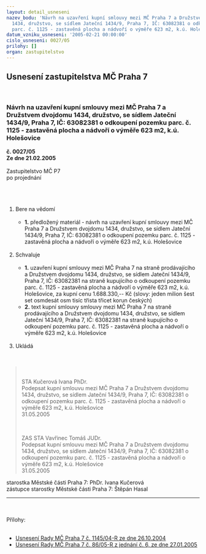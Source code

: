 ```yaml
---
layout: detail_usneseni
nazev_bodu: 'Návrh na uzavření kupní smlouvy mezi MČ Praha 7 a Družstvem dvojdomu
  1434, družstvo, se sídlem Jateční 1434/9, Praha 7, IČ: 63082381 o odkoupení pozemku
  parc. č. 1125 - zastavěná plocha a nádvoří o výměře 623 m2, k.ú. Holešovice'
datum_vzniku_usneseni: '2005-02-21 00:00:00'
cislo_usneseni: 0027/05
prilohy: []
organ: zastupitelstvo
---
```

<div id="ucUsn_pList" class="usn">
	<span><h2>Usnesení zastupitelstva MČ Praha 7 </h2>
<br></span><div class="standBody">
<span><h3>Návrh na uzavření kupní smlouvy mezi MČ Praha 7 a Družstvem dvojdomu 1434, družstvo, se sídlem Jateční 1434/9, Praha 7, IČ: 63082381 o odkoupení pozemku parc. č. 1125 - zastavěná plocha a nádvoří o výměře 623 m2, k.ú. Holešovice</h3></span><div class="center">
		<strong>č. 0027/05</strong><br>
	</div>
<div class="center">
		<strong>Ze dne 21.02.2005</strong><br><br>
	</div>Zastupitelstvo MČ P7<br>po projednání<br><br><br><ol>
<br><li>Bere na vědomí <br><ul>
<br><li>
<strong>1.</strong> předložený materiál - návrh na uzavření kupní smlouvy mezi MČ Praha 7 a Družstvem dvojdomu 1434, družstvo, se sídlem Jateční 1434/9, Praha 7, IČ: 63082381 o odkoupení pozemku parc. č. 1125 - zastavěná plocha a nádvoří o výměře 623 m2, k.ú. Holešovice</li>
</ul>
<br>
</li>
<li>Schvaluje <br><ul>
<br><li>
<strong>1.</strong> uzavření kupní smlouvy mezi MČ Praha 7 na straně prodávajícího a Družstvem dvojdomu 1434, družstvo, se sídlem Jateční 1434/9, Praha 7, IČ: 63082381 na straně kupujícího o odkoupení pozemku parc. č. 1125 - zastavěná plocha a nádvoří o výměře 623 m2, k.ú. Holešovice, za kupní cenu 1.688.330,-- Kč (slovy: jeden milion šest set osmdesát osm tisíc třista třicet korun českých) <br>
</li>
<li>
<strong>2.</strong> text kupní smlouvy smlouvy mezi MČ Praha 7 na straně prodávajícího a Družstvem dvojdomu 1434, družstvo, se sídlem Jateční 1434/9, Praha 7, IČ: 63082381 na straně kupujícího o odkoupení pozemku parc. č. 1125 - zastavěná plocha a nádvoří o výměře 623 m2, k.ú. Holešovice</li>
</ul>
<br>
</li>
<li>Ukládá </li>
</ol>
<br><blockquote dir="ltr" style="MARGIN-RIGHT: 0px">
<br><p>STA Kučerová Ivana PhDr. <br>Podepsat kupní smlouvu mezi MČ Praha 7 a Družstvem dvojdomu 1434, družstvo, se sídlem Jateční 1434/9, Praha 7, IČ: 63082381 o odkoupení pozemku parc. č. 1125 - zastavěná plocha a nádvoří o výměře 623 m2, k.ú. Holešovice <br>31.05.2005 </p>
<br><p>ZAS STA Vavřinec Tomáš JUDr. <br>Podepsat kupní smlouvu mezi MČ Praha 7 a Družstvem dvojdomu 1434, družstvo, se sídlem Jateční 1434/9, Praha 7, IČ: 63082381 o odkoupení pozemku parc. č. 1125 - zastavěná plocha a nádvoří o výměře 623 m2, k.ú. Holešovice <br>31.05.2005</p>
</blockquote>starostka Městské části Praha 7: PhDr. Ivana Kučerová<br>zástupce starostky Městské části Praha 7: Štěpán Hasal <br><hr>
<br><br>Přílohy: <br><ul>
<br><li>
<a title="Soubor (.pdf 83,4 kB)-nové okno" href="/zdroj.aspx?typ=4&amp;id=6340&amp;sh=-307850690" target="_blank">Usnesení Rady MČ Praha 7 č. 1145/04-R ze dne 26.10.2004</a> <br>
</li>
<li>
<a title="Soubor (.doc 58 kB)-nové okno" href="/zdroj.aspx?typ=4&amp;id=6342&amp;sh=-515021826" target="_blank">Usnesení Rady MČ Praha 7 č. 86/05-R z jednání č. 6, ze dne 27.01.2005</a> </li>
</ul>
</div>
</div>